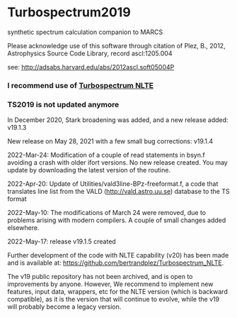 # Turbospectrum2019
synthetic spectrum calculation companion to MARCS

Please acknowledge use of this software through citation of 
Plez, B., 2012, Astrophysics Source Code Library, record ascl:1205.004

see: http://adsabs.harvard.edu/abs/2012ascl.soft05004P

### I recommend use of [Turbospectrum NLTE](https://github.com/bertrandplez/Turbospectrum_NLTE)
### 
### TS2019 is not updated anymore

In December 2020, Stark broadening was added, and a new release added: v19.1.3

New release on May 28, 2021 with a few small bug corrections: v19.1.4

2022-Mar-24: Modification of a couple of read statements in bsyn.f avoiding a crash with older ifort versions. 
No new release created. You may update by downloading the latest version of the routine.

2022-Apr-20: Update of Utilities/vald3line-BPz-freeformat.f, a code that translates line list from the VALD (http://vald.astro.uu.se) database to the TS format

2022-May-10: The modifications of March 24 were removed, due to problems arising with modern compilers. A couple of small changes added elsewhere.

2022-May-17: release v19.1.5 created

Further development of the code with NLTE capability (v20) has been made and is available at:  https://github.com/bertrandplez/Turbospectrum_NLTE. 

The v19 public repository has not been archived, and is open to improvements by anyone. However, We recommend to implement new features, input data, wrappers, etc for the NLTE version (which is backward compatible), as it is the version that will continue to evolve, while the v19 will probably become a legacy version.

